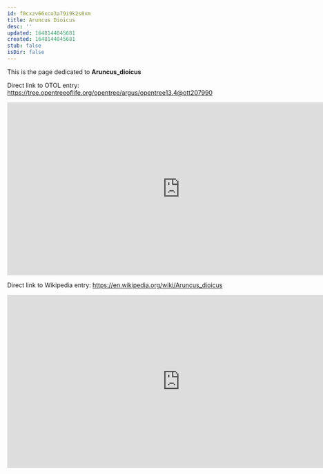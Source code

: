 ```yaml
---
id: f0cxzv66xco3a79i9k2s0xm
title: Aruncus Dioicus
desc: ''
updated: 1648144045681
created: 1648144045681
stub: false
isDir: false
---
```

This is the page dedicated to **Aruncus_dioicus**


Direct link to OTOL entry: https://tree.opentreeoflife.org/opentree/argus/opentree13.4@ott207990



<html>
    <body>
    <iframe src="https://tree.opentreeoflife.org/opentree/argus/opentree13.4@ott207990"
    width="800" height="400" frameborder="0" allowfullscreen> </iframe>
    </body>
</html>
    


Direct link to Wikipedia entry: https://en.wikipedia.org/wiki/Aruncus_dioicus



<html>
    <body>
    <iframe src="https://en.wikipedia.org/wiki/Aruncus_dioicus"
    width="800" height="400" frameborder="0" allowfullscreen> </iframe>
    </body>
</html>
    
